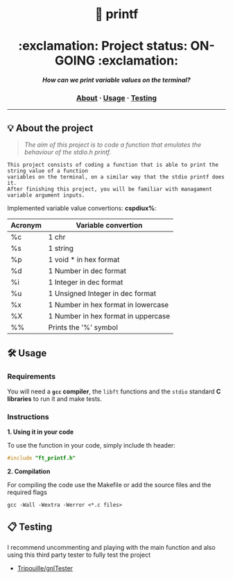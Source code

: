 <h1 align="center">
	📖 printf
</h1>
<h1 align="center">
	:exclamation: Project status: ON-GOING :exclamation:
</h1>
<p align="center">
	<b><i>How can we print variable values on the terminal?</i></b><br>

<h3 align="center">
	<a href="#%EF%B8%8F-about">About</a>
	<span> · </span>
	<a href="#%EF%B8%8F-usage">Usage</a>
	<span> · </span>
	<a href="#-testing">Testing</a>
</h3>

---

## 💡 About the project

> _The aim of this project is to code a function that emulates the behaviour of the stdio.h printf._

	This project consists of coding a function that is able to print the string value of a function
	variables on the terminal, on a similar way that the stdio printf does it.
	After finishing this project, you will be familiar with managament variable argument inputs.
 
 Implemented variable value convertions: **cspdiux%**:

Acronym  | Variable convertion
------------- | -------------
%c  | 1 chr
%s  | 1 string
%p  | 1 void * in hex format
%d  | 1 Number in dec format
%i  | 1 Integer in dec format
%u  | 1 Unsigned Integer in dec format
%x  | 1 Number in hex format in lowercase
%X  | 1 Number in hex format in uppercase
%%  | Prints the '%' symbol


## 🛠️ Usage

### Requirements

You will need a **`gcc` compiler**, the `libft` functions and the `stdio` standard **C libraries** to run it and make tests.

### Instructions

**1. Using it in your code**

To use the function in your code, simply include th header:

```C
#include "ft_printf.h"
```
**2. Compilation**

For compiling the code use the Makefile or add the source files and the required flags

```shell
gcc -Wall -Wextra -Werror <*.c files>
```

## 📋 Testing

I recommend uncommenting and playing with the main function and also using this third party tester to fully test the project

* [Tripouille/gnlTester](https://github.com/Tripouille/gnlTester)